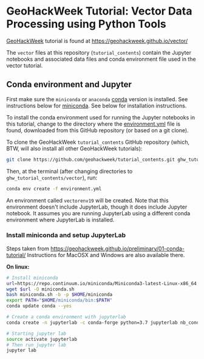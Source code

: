 # GeoHackWeek Tutorial: Vector Data Processing using Python Tools

[GeoHackWeek](https://geohackweek.github.io) tutorial is found at https://geohackweek.github.io/vector/

The `vector` files at this repository (`tutorial_contents`) contain the Jupyter notebooks and associated data files and conda environment file used in the vector tutorial.

## Conda environment and Jupyter

First make sure the `miniconda` or `anaconda` [conda](https://docs.conda.io/projects/conda/en/latest/) version is installed. See instructions below for [miniconda](https://docs.conda.io/en/latest/miniconda.html). See below for installation instructions.

To install the conda environment used for running the Jupyter notebooks in this tutorial, change to the directory where the [environment.yml](environment.yml) file is found, downloaded from this GitHub repository (or based on a git clone). 

To clone the GeoHackWeek `tutorial_contents` GitHub repository (which, BTW, will also install all other GeoHackWeek tutorials):
```bash
git clone https://github.com/geohackweek/tutorial_contents.git ghw_tutorial_contents
```

Then, at the terminal (after changing directories to `ghw_tutorial_contents/vector`), run:
```bash
conda env create -f environment.yml
```
An environment called `vectorenv19` will be created. Note that this environment doesn't include JupyterLab, though it does include Jupyter notebook. It assumes you are running JupyterLab using a different conda environment where JupyterLab is installed.


### Install miniconda and setup JupyterLab

Steps taken from https://geohackweek.github.io/preliminary/01-conda-tutorial/
Instructions for MacOSX and Windows are also available there.

**On linux:**
```bash
# Install miniconda
url=https://repo.continuum.io/miniconda/Miniconda3-latest-Linux-x86_64.sh
wget $url -O miniconda.sh
bash miniconda.sh -b -p $HOME/miniconda
export PATH="$HOME/miniconda/bin:$PATH"
conda update conda --yes

# Create a conda environment with jupyterlab
conda create -n jupyterlab -c conda-forge python=3.7 jupyterlab nb_conda_kernels nodejs

# Starting jupyter lab
source activate jupyterlab
# Then run jupyter lab
jupyter lab
```
